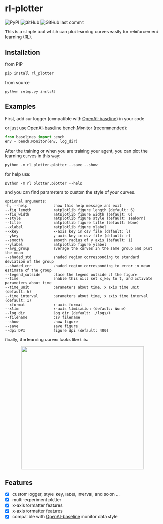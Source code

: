 # rl-plotter

![PyPI](https://img.shields.io/pypi/v/rl_plotter?style=flat-square) ![GitHub](https://img.shields.io/github/license/gxywy/rl-plotter?style=flat-square) ![GitHub last commit](https://img.shields.io/github/last-commit/gxywy/rl-plotter?style=flat-square)

 This is a simple tool which can plot learning curves easily for reinforcement learning (RL).

## Installation

from PIP

```
pip install rl_plotter
```

from source

```
python setup.py install
```

## Examples

First, add our logger (compatible with [OpenAI-baseline](https://github.com/openai/baselines)) in your code

or just use [OpenAI-baseline](https://github.com/openai/baselines) bench.Monitor (recommended):

```python
from baselines import bench
env = bench.Monitor(env, log_dir)
```

After the training or when you are training your agent, you can plot the learning curves in this way:

```
python -m rl_plotter.plotter --save --show
```
for help use:
```
python -m rl_plotter.plotter --help
```

and you can find  parameters to custom the style of your curves.

```
optional arguments:
-h, --help            show this help message and exit
--fig_length          matplotlib figure length (default: 6)
--fig_width           matplotlib figure width (default: 6)
--style               matplotlib figure style (default: seaborn)
--title               matplotlib figure title (default: None)
--xlabel              matplotlib figure xlabel
--xkey                x-axis key in csv file (default: l)
--ykey                y-axis key in csv file (default: r)
--smooth              smooth radius of y axis (default: 1)
--ylabel              matplotlib figure ylabel
--avg_group           average the curves in the same group and plot the mean
--shaded_std          shaded region corresponding to standard deviation of the group
--shaded_err          shaded region corresponding to error in mean estimate of the group
--legend_outside      place the legend outside of the figure
--time                enable this will set x_key to t, and activate parameters about time
--time_unit           parameters about time, x axis time unit (default: h)
--time_interval       parameters about time, x axis time interval (default: 1)
--xformat             x-axis format
--xlim                x-axis limitation (default: None)
--log_dir             log dir (default: ./logs/)
--filename            csv filename
--show                show figure
--save                save figure
--dpi DPI             figure dpi (default: 400)
```

finally, the learning curves looks like this:
<div align="center"><img width="400" height="400" src="https://github.com/gxywy/rl-plotter/blob/master/imgs/figure_1.png?raw=true"/></div>

## Features
- [x] custom logger, style, key, label, interval, and so on ...
- [x] multi-experiment plotter
- [x] x-axis formatter features
- [x] x-axis formatter features
- [x] compatible with [OpenAI-baseline](https://github.com/openai/baselines) monitor data style